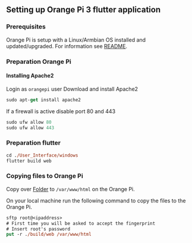 ## Setting up Orange Pi 3 flutter application
### Prerequisites
Orange Pi is setup with a Linux/Armbian OS installed and updated/upgraded.
For information see [README](../README.md).

### Preparation Orange Pi
#### Installing Apache2
Login as `orangepi` user
Download and install Apache2
```ps
sudo apt-get install apache2
```

If a firewall is active disable port 80 and 443
```ps
sudo ufw allow 80
sudo ufw allow 443
```

### Preparation flutter
```ps
cd ./User_Interface/windows
flutter build web
```

### Copying files to Orange Pi
Copy over [Folder](../../User_Interface/windows/build/web) to `/var/www/html` on the Orange Pi.

On your local machine run the following command to copy the files to the Orange Pi.
```ps
sftp root@<ipaddress>
# First time you will be asked to accept the fingerprint
# Insert root's password
put -r ./build/web /var/www/html
```
